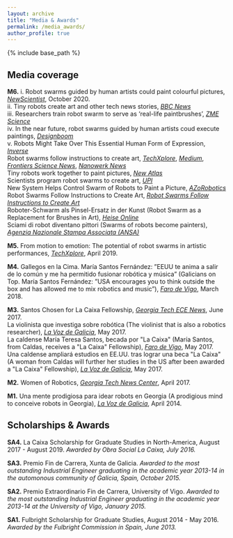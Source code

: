 ```yaml
---
layout: archive
title: "Media & Awards"
permalink: /media_awards/
author_profile: true
---
```


{% include base_path %}

Media coverage
---

**M6.** i. Robot swarms guided by human artists could paint colourful pictures, [*NewScientist*](https://www.newscientist.com/article/2256803-robot-swarms-guided-by-human-artists-could-paint-colourful-pictures/), October 2020.\
ii. Tiny robots create art and other tech news stories, [*BBC News*](https://www.bbc.com/news/av/technology-54451402)\
iii. Researchers train robot swarm to serve as ‘real-life paintbrushes’, [*ZME Science*](https://www.zmescience.com/other/art-other/robot-swarm-make-art-16102020/)\
iv. In the near future, robot swarms guided by human artists coud execute paintings, [*Designboom*](https://www.designboom.com/technology/watch-robot-swarms-guided-by-human-artists-paint-colorful-pictures-10-19-2020/)\
v. Robots Might Take Over This Essential Human Form of Expression, [*Inverse*](https://www.inverse.com/innovation/automated-art-exhibition)\
Robot swarms follow instructions to create art, [*TechXplore*](https://techxplore.com/news/2020-10-robot-swarms-art.html), [*Medium*](https://corzamacentlund.medium.com/robot-swarms-follow-instructions-to-create-art-7c92364ec72b), [*Frontiers Science News*](https://blog.frontiersin.org/2020/10/14/robotics-ai-collaborative-robot-swarm-creates-art-painting/), [*Nanowerk News*](https://www.nanowerk.com/news2/robotics/newsid=56383.php)\
Tiny robots work together to paint pictures, [*New Atlas*](https://newatlas.com/robotics/swarm-robotics-paint-pictures/)\
Scientists program robot swarms to create art, [*UPI*](https://www.upi.com/Science_News/2020/10/14/Scientists-program-robot-swarms-to-create-art/2151602707477/)\
New System Helps Control Swarm of Robots to Paint a Picture, [*AZoRobotics*](https://www.azorobotics.com/News.aspx?newsID=11703)\
Robot Swarms Follow Instructions to Create Art, [*Robot Swarms Follow Instructions to Create Art*](https://www.courthousenews.com/robot-swarms-follow-instructions-to-create-art/)\
Roboter-Schwarm als Pinsel-Ersatz in der Kunst (Robot Swarm as a Replacement for Brushes in Art), [*Heise Online*](https://www.heise.de/news/Roboter-Schwarm-als-Pinsel-Ersatz-in-der-Kunst-4930506.html)\
Sciami di robot diventano pittori (Swarms of robots become painters), [*Agenzia Nazionale Stampa Associata (ANSA)*](https://www.ansa.it/canale_scienza_tecnica/notizie/scienza_arte/2020/10/16/sciami-di-robot-diventano-pittori-_7254828d-7599-41d4-a283-22318187dcad.html)

**M5.** From motion to emotion: The potential of robot swarms in artistic performances, [*TechXplore*](https://techxplore.com/news/2019-04-motion-emotion-potential-robot-swarms.html), April 2019.

**M4.** Gallegos en la Cima. María Santos Fernández: ”EEUU te anima a salir de lo común y me ha permitido fusionar robótica y música” (Galicians on Top. María Santos Fernández: ”USA encourages you to think outside the box and has allowed me to mix robotics and music”), [*Faro de Vigo*](https://www.farodevigo.es/sociedad/2018/03/04/ee-uu-anima-salir-comun/1848643.html), March 2018.

**M3.** Santos Chosen for La Caixa Fellowship, [*Georgia Tech ECE News*](https://www.ece.gatech.edu/news/592604/santos-chosen-la-caixa-fellowship), June 2017.\
La violinista que investiga sobre robótica (The violinist that is also a robotics researcher), [*La Voz de Galicia*](https://www.lavozdegalicia.es/noticia/pontevedra/2017/06/06/violinista-investiga-sobre-robotica/0003_201706P6C12991.htm), May 2017.\
La caldense María Teresa Santos, becada por "La Caixa" (María Santos, from Caldas, receives a "La Caixa" Fellowship), [*Faro de Vigo*](https://galego.farodevigo.es/portada-pontevedra/2017/06/02/caldense-maria-teresa-santos-becada/1691050.html), May 2017.\
Una caldense ampliará estudios en EE.UU. tras lograr una beca "La Caixa" (A woman from Caldas will further her studies in the US after been awarded a "La Caixa" Fellowship), [*La Voz de Galicia*](https://www.lavozdegalicia.es/noticia/pontevedra/2017/05/25/caldense-ampliara-estudios-eeuu-tras-lograr-beca-caixa/0003_201705P25C6993.htm), May 2017.

**M2.** Women of Robotics, [*Georgia Tech News Center*](https://www.news.gatech.edu/features/women-robotics), April 2017.

**M1.** Una mente prodigiosa para idear robots en Georgia (A prodigious mind to conceive robots in Georgia), [*La Voz de Galicia*](https://www.lavozdegalicia.es/noticia/firmas/2014/04/05/mente-prodigiosa-idear-robots-georgiael-instituto-tdah-viste-gala-pontevedra/0003_201404P5C12991.htm), April 2014.


Scholarships & Awards
---

**SA4.** La Caixa Scholarship for Graduate Studies in North-America, August 2017 - August 2019. _Awarded by Obra Social La Caixa, July 2016._

**SA3.** Premio Fin de Carrera, Xunta de Galicia. _Awarded to the most outstanding Industrial Engineer graduating in the academic year 2013-14 in the automonous community of Galicia, Spain, October 2015._

**SA2.** Premio Extraordinario Fin de Carrera, University of Vigo. _Awarded to the most outstanding Industrial Engineer graduating in the academic year 2013-14 at the University of Vigo, January 2015._

**SA1.** Fulbright Scholarship for Graduate Studies, August 2014 - May 2016. _Awarded by the Fulbright Commission in Spain, June 2013._
